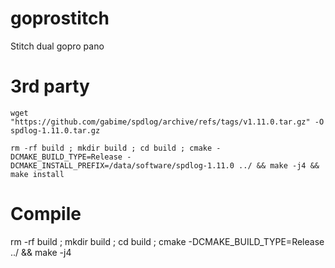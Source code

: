 # goprostitch
Stitch dual gopro pano

# 3rd party
```
wget "https://github.com/gabime/spdlog/archive/refs/tags/v1.11.0.tar.gz" -O spdlog-1.11.0.tar.gz

rm -rf build ; mkdir build ; cd build ; cmake -DCMAKE_BUILD_TYPE=Release -DCMAKE_INSTALL_PREFIX=/data/software/spdlog-1.11.0 ../ && make -j4 && make install
```

# Compile
rm -rf build ; mkdir build ; cd build ; cmake -DCMAKE_BUILD_TYPE=Release ../ && make -j4
